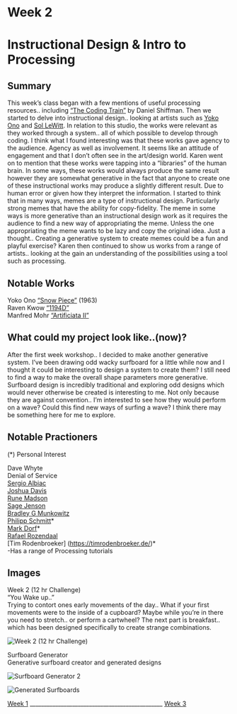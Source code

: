 # Week 2
# Instructional Design & Intro to Processing

## Summary  <br />
This week’s class began with a few mentions of useful processing resources.. including [“The Coding Train”](https://www.youtube.com/thecodingtrain/?sub_confirmation=1) by Daniel Shiffman. Then we started to delve into instructional design.. looking at artists such as [Yoko Ono](https://www.moma.org/artists/4410#works) and [Sol LeWitt](https://www.tate.org.uk/art/artists/sol-lewitt-1504). In relation to this studio, the works were relevant as they worked through a system.. all of which possible to develop through coding. I think what I found interesting was that these works gave agency to the audience. Agency as well as involvement. It seems like an attitude of engagement and that I don’t often see in the art/design world. Karen went on to mention that these works were tapping into a “libraries” of the human brain. In some ways, these works would always produce the same result however they are somewhat generative in the fact that anyone to create one of these instructional works may produce a slightly different result. Due to human error or given how they interpret the information. I started to think that in many ways, memes are a type of instructional design. Particularly strong memes that have the ability for copy-fidelity. The meme in some ways is more generative than an instructional design work as it requires the audience to find a new way of appropriating the meme. Unless the one appropriating the meme wants to be lazy and copy the original idea. Just a thought.. Creating a generative system to create memes could be a fun and playful exercise? Karen then continued to show us works from a range of artists.. looking at the gain an understanding of the possibilities using a tool such as processing. 

## Notable Works  <br />
Yoko Ono [“Snow Piece”](https://twitter.com/yokoono/status/559810296311992320/photo/1) (1963)  <br />
Raven Kwow [“1194D”](http://ravenkwok.com/1194d/)  <br />
Manfred Mohr [“Artificiata II”](https://vimeo.com/137413464)  <br />

## What could my project look like..(now)?  <br />
After the first week workshop.. I decided to make another generative system. I’ve been drawing odd wacky surfboard for a little while now and I thought it could be interesting to design a system to create them? I still need to find a way to make the overall shape parameters more generative. Surfboard design is incredibly traditional and exploring odd designs which would never otherwise be created is interesting to me. Not only because they are against convention.. I’m interested to see how they would perform on a wave? Could this find new ways of surfing a wave? I think there may be something here for me to explore.


## Notable Practioners  <br />
(*)  Personal Interest
 
Dave Whyte  <br />
Denial of Service  <br />
[Sergio Albiac](https://www.sergioalbiac.com/index.html)  <br />
[Joshua Davis](https://joshuadavis.com/)  <br />
[Rune Madson](https://runemadsen.com/)  <br />
[Sage Jenson](https://sagejenson.com/)  <br />
[Bradley G Munkowitz](https://gmunk.com/)  <br />
[Philipp Schmitt](https://philippschmitt.com/)*  <br />
[Mark Dorf](http://mdorf.com/)*  <br />
[Rafael Rozendaal](https://www.newrafael.com/)   <br />
[Tim Rodenbroeker] (https://timrodenbroeker.de/)*  <br />
-Has a range of Processing tutorials  <br />



## Images <br />
Week 2 (12 hr Challenge) <br />
“You Wake up..” <br />
Trying to contort ones early movements of the day.. What if your first movements were to the inside of a cupboard? Maybe while you’re in there you need to stretch.. or perform a cartwheel? The next part is breakfast.. which has been designed specifically to create strange combinations. 

![Week 2 (12 hr Challenge)](https://user-images.githubusercontent.com/68723193/89479554-7b4f7700-d7d6-11ea-97ae-53915878e73c.jpeg)

Surfboard Generator  <br />
Generative surfboard creator and generated designs

![Surfboard Generator 2](https://user-images.githubusercontent.com/68723193/89479672-b94c9b00-d7d6-11ea-8ac6-9f75ab4939ae.jpg)

![Generated Surfboards](https://user-images.githubusercontent.com/68723193/89479569-83a7b200-d7d6-11ea-8b39-e161999618a0.jpg)

[Week 1](https://louiseastt.github.io/Slave2/Week%201/) _______________________________________________ [Week 3](https://louiseastt.github.io/Slave2/Week%203/)



